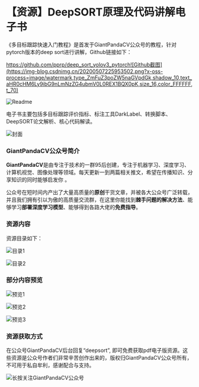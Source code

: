 

# 【资源】DeepSORT原理及代码讲解电子书

《多目标跟踪快速入门教程》是首发于GiantPandaCV公众号的教程，针对pytorch版本的deep sort进行讲解，Github链接如下：

https://github.com/pprp/deep_sort_yolov3_pytorch![Github截图](https://img-blog.csdnimg.cn/20200507225953502.png?x-oss-process=image/watermark,type_ZmFuZ3poZW5naGVpdGk,shadow_10,text_aHR0cHM6Ly9ibG9nLmNzZG4ubmV0L0REX1BQX0pK,size_16,color_FFFFFF,t_70)

![Readme](https://img-blog.csdnimg.cn/20200507230156693.png?x-oss-process=image/watermark,type_ZmFuZ3poZW5naGVpdGk,shadow_10,text_aHR0cHM6Ly9ibG9nLmNzZG4ubmV0L0REX1BQX0pK,size_16,color_FFFFFF,t_70)

电子书主要包括多目标跟踪评价指标、标注工具DarkLabel、转换脚本、DeepSORT论文解析、核心代码解读。

![封面](https://img-blog.csdnimg.cn/2020050723030471.png?x-oss-process=image/watermark,type_ZmFuZ3poZW5naGVpdGk,shadow_10,text_aHR0cHM6Ly9ibG9nLmNzZG4ubmV0L0REX1BQX0pK,size_16,color_FFFFFF,t_70)



### GiantPandaCV公众号简介

 **GiantPandaCV**是由专注于技术的一群95后创建，专注于机器学习、深度学习、计算机视觉、图像处理等领域。每天更新一到两篇相关推文，希望在传播知识、分享知识的同时能够启发你 。

公众号在短时间内产出了大量高质量的**原创**干货文章，并被各大公众号广泛转载，并且我们拥有引以为傲的高质量交流群，在这里你能找到**棘手问题的解决方法**、能够学习**部署深度学习模型**、能够得到各路大佬的**免费指导**。

### 资源内容

资源目录如下：

![目录1](https://img-blog.csdnimg.cn/20200507230416509.png?x-oss-process=image/watermark,type_ZmFuZ3poZW5naGVpdGk,shadow_10,text_aHR0cHM6Ly9ibG9nLmNzZG4ubmV0L0REX1BQX0pK,size_16,color_FFFFFF,t_70)

![目录2](https://img-blog.csdnimg.cn/20200507230440506.png?x-oss-process=image/watermark,type_ZmFuZ3poZW5naGVpdGk,shadow_10,text_aHR0cHM6Ly9ibG9nLmNzZG4ubmV0L0REX1BQX0pK,size_16,color_FFFFFF,t_70)

### 部分内容预览

![预览1](https://img-blog.csdnimg.cn/20200507231334393.png?x-oss-process=image/watermark,type_ZmFuZ3poZW5naGVpdGk,shadow_10,text_aHR0cHM6Ly9ibG9nLmNzZG4ubmV0L0REX1BQX0pK,size_16,color_FFFFFF,t_70)

![预览2](https://img-blog.csdnimg.cn/20200507231410510.png?x-oss-process=image/watermark,type_ZmFuZ3poZW5naGVpdGk,shadow_10,text_aHR0cHM6Ly9ibG9nLmNzZG4ubmV0L0REX1BQX0pK,size_16,color_FFFFFF,t_70)

![预览3](https://img-blog.csdnimg.cn/20200507233109710.png?x-oss-process=image/watermark,type_ZmFuZ3poZW5naGVpdGk,shadow_10,text_aHR0cHM6Ly9ibG9nLmNzZG4ubmV0L0REX1BQX0pK,size_16,color_FFFFFF,t_70)

### 资源获取方式

在公众号GiantPandaCV后台回复“deepsort”, 即可免费获取pdf电子版资源。这些资源是公众号作者们非常辛苦创作出来的，版权归GiantPandaCV公众号所有，不可用于私自牟利，感谢配合与支持。

![长按关注GiantPandaCV公众号](https://img-blog.csdnimg.cn/20200116212417846.jpg)

